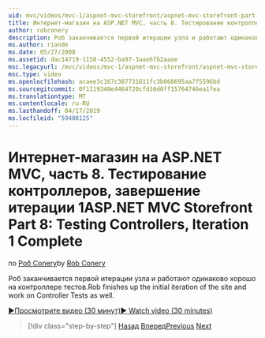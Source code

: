 ```yaml
---
uid: mvc/videos/mvc-1/aspnet-mvc-storefront/aspnet-mvc-storefront-part-8-testing-controllers-iteration-1-complete
title: Интернет-магазин на ASP.NET MVC, часть 8. Тестирование контроллеров, завершение итерации 1 | Документация Майкрософт
author: robconery
description: Роб заканчивается первой итерации узла и работают одинаково хорошо на контроллере тестов.
ms.author: riande
ms.date: 05/27/2008
ms.assetid: dac14719-1158-4552-ba97-3aae6fb2aaae
msc.legacyurl: /mvc/videos/mvc-1/aspnet-mvc-storefront/aspnet-mvc-storefront-part-8-testing-controllers-iteration-1-complete
msc.type: video
ms.openlocfilehash: acaee3c167c387731611fc3b068695aa7f5596bd
ms.sourcegitcommit: 0f1119340e4464720cfd16d0ff15764746ea1fea
ms.translationtype: MT
ms.contentlocale: ru-RU
ms.lasthandoff: 04/17/2019
ms.locfileid: "59408125"
---
```

# <a name="aspnet-mvc-storefront-part-8-testing-controllers-iteration-1-complete"></a><span data-ttu-id="6eb3a-103">Интернет-магазин на ASP.NET MVC, часть 8. Тестирование контроллеров, завершение итерации 1</span><span class="sxs-lookup"><span data-stu-id="6eb3a-103">ASP.NET MVC Storefront Part 8: Testing Controllers, Iteration 1 Complete</span></span>

<span data-ttu-id="6eb3a-104">по [Роб Conery](https://github.com/robconery)</span><span class="sxs-lookup"><span data-stu-id="6eb3a-104">by [Rob Conery](https://github.com/robconery)</span></span>

<span data-ttu-id="6eb3a-105">Роб заканчивается первой итерации узла и работают одинаково хорошо на контроллере тестов.</span><span class="sxs-lookup"><span data-stu-id="6eb3a-105">Rob finishes up the initial iteration of the site and work on Controller Tests as well.</span></span>

[<span data-ttu-id="6eb3a-106">&#9654;Просмотрите видео (30 минут)</span><span class="sxs-lookup"><span data-stu-id="6eb3a-106">&#9654; Watch video (30 minutes)</span></span>](https://channel9.msdn.com/Blogs/ASP-NET-Site-Videos/aspnet-mvc-storefront-part-8-testing-controllers-iteration-1-complete)

> [!div class="step-by-step"]
> <span data-ttu-id="6eb3a-107">[Назад](aspnet-mvc-storefront-part-7-routing-and-ui-work.md)
> [Вперед](aspnet-mvc-storefront-part-9-the-shopping-cart.md)</span><span class="sxs-lookup"><span data-stu-id="6eb3a-107">[Previous](aspnet-mvc-storefront-part-7-routing-and-ui-work.md)
[Next](aspnet-mvc-storefront-part-9-the-shopping-cart.md)</span></span>

